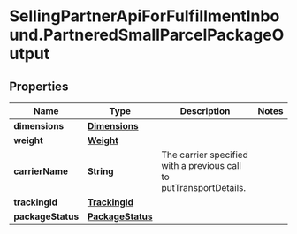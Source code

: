 # SellingPartnerApiForFulfillmentInbound.PartneredSmallParcelPackageOutput

## Properties
Name | Type | Description | Notes
------------ | ------------- | ------------- | -------------
**dimensions** | [**Dimensions**](Dimensions.md) |  | 
**weight** | [**Weight**](Weight.md) |  | 
**carrierName** | **String** | The carrier specified with a previous call to putTransportDetails. | 
**trackingId** | [**TrackingId**](TrackingId.md) |  | 
**packageStatus** | [**PackageStatus**](PackageStatus.md) |  | 


